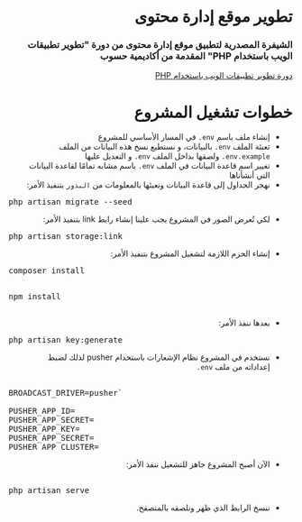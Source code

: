 <div dir="rtl">

# تطوير موقع إدارة محتوى

### الشيفرة المصدرية لتطبيق موقع إدارة محتوى من دورة "تطوير تطبيقات الويب باستخدام PHP" المقدمة من أكاديمية حسوب

<a href="https://academy.hsoub.com/learn/php-web-application-development/">دورة تطوير تطبيقات الويب باستخدام  PHP</a>

# خطوات تشغيل المشروع

* إنشاء ملف باسم `env.` في المسار الأساسي للمشروع
* تعبئة الملف `env.` بالبيانات، و نستطيع نسخ هذه البيانات من الملف `env.example.` ولصقها بداخل الملف `env.` و التعديل عليها
* تغيير اسم قاعدة البيانات في الملف `env.` باسم مشابه تمامًا لقاعدة البيانات التي أنشأناها
* نهجر الجداول إلى قاعدة البيانات ونعبئها بالمعلومات من `البذور` بتنفيذ الأمر:

<pre dir="ltr">
php artisan migrate --seed
</pre>

* لكي تُعرض الصور في المشروع يجب علينا إنشاء رابط link بتنفيذ الأمر:
<pre dir="ltr">
php artisan storage:link
</pre>

* إنشاء الحزم اللازمة لتشغيل المشروع بتنفيذ الأمر:
<pre dir="ltr">
composer install
</pre>

<pre dir="ltr">

npm install

</pre>
* بعدها ننفذ الأمر:
<pre dir="ltr">
php artisan key:generate
</pre>

* نستخدم في المشروع نظام الإشعارات باستخدام pusher لذلك لضبط إعداداته من ملف `env.`

<pre dir="ltr">

BROADCAST_DRIVER=pusher`<br>
PUSHER_APP_ID=
PUSHER_APP_SECRET=
PUSHER_APP_KEY=
PUSHER_APP_SECRET=
PUSHER_APP_CLUSTER=
</pre>

* الآن أصبح المشروع جاهز للتشغيل ننفذ الأمر:

<pre dir="ltr">

php artisan serve
</pre>

* ننسخ الرابط الذي ظهر ونلصقه بالمتصفح.

</div>
